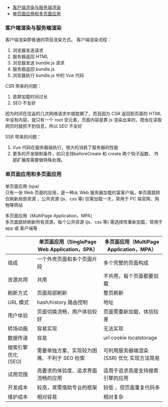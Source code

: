 <!-- TOC -->

- [客户端渲染与服务端渲染](#客户端渲染与服务端渲染)
- [单页面应用和多页面应用](#单页面应用和多页面应用)

<!-- /TOC -->

### 客户端渲染与服务端渲染

客户端渲染即普通的项目渲染方式。
客户端渲染流程：

1. 浏览器发送请求
2. 服务器返回 HTML
3. 浏览器发送 bundle.js 请求
4. 服务器返回 bundle.js
5. 浏览器执行 bundle.js 中的 Vue 代码

CSR 带来的问题：

1. 首屏加载时间过长
2. SEO 不友好

因为时间在往返的几次网络请求中就耽搁了，而且因为 CSR 返回到页面的 HTML 中没有内容，就只有一个 root 空元素，页面内容是靠 js 渲染出来的，爬虫在读取网页时就抓不到信息，所以 SEO 不友好

SSR 带来的问题：

1. Vue 代码在服务器端执行，很大的消耗了服务器的性能
2. 更多的开发限制条件，如只支持beforeCreate 和 create 两个钩子函数， 外部扩展库需要做特殊处理。

### 单页面应用和多页面应用

单页面应用 (spa)  
只有一张 Web 页面的应用，是一种从 Web 服务器加载的富客户端，单页面跳转仅刷新局部资源 ，公共资源 (js、css 等) 仅需加载一次，常用于 PC 端官网、购物等网站

多页面应用（MultiPage Application，MPA）  
多页面跳转刷新所有资源，每个公共资源 (js、css 等) 需选择性重新加载，常用于 app 或 客户端等

|                    | 单页面应用（SinglePage Web Application，SPA） | 多页面应用（MultiPage Application，MPA）   |
| ------------------ | --------------------------------------------- | ------------------------------------------ |
| 组成               | 一个外壳页面和多个页面片段                    | 多个完整的页面构成                         |
| 资源共用           | 共用                                          | 不共用，每个页面都要加载                   |
| 刷新方式           | 页面局部刷新                                  | 整页刷新                                   |
| URL 模式           | hash/history 路由控制                         | 地址                                       |
| 用户体验           | 页面切换流畅，用户体验较好                    | 页面需重新加载，体验较差                   |
| 转场动画           | 容易实现                                      | 无法实现                                   |
| 数据传递           | 容易                                          | url cookie localstorage                    |
| 搜索引擎优化 (SEO) | 需要单独方案、实现较为困难、不利于 SEO 检索   | 可利用服务器端渲染 (SSR) 优化	实现方法简易 |
| 试用范围           | 高要求的体验度、追求界面流畅的应用            | 适用于追求高度支持搜索引擎的应用           |
| 开发成本           | 较高，常需借助专业的框架                      | 较低 ，但页面重复代码多                    |
| 维护成本           | 相对容易                                      | 相对复杂                                   |
